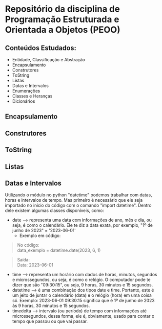 # Repositório da disciplina de Programação Estruturada e Orientada a Objetos (PEOO)

## Conteúdos Estudados:
- Entidade, Classificação e Abstração
- Encapsulamento
- Construtores
- ToString
- Listas
- Datas e Intervalos
- Enumerações
- Classes e Heranças
- Dicionários

## Encapsulamento
## Construtores
## ToString
## Listas
## Datas e Intervalos
Utilizando o módulo no python "datetime" podemos trabalhar com datas, horas e intervalos de tempo. Mas primeiro é necessário que ele seja importado no início do código com o comando "import datetime". Dentro dele existem algumas classes disponíveis, como:
- date –> representa uma data com informações de ano, mês e dia, ou seja, é como o calendário. Ele te diz a data exata, por exemplo, "1º de junho de 2023" = '2023-06-01'
    - Exemplo em código:
> No código: <br>
data_exemplo = datetime.date(2023, 6, 1) <br>

> Saída: <br>
Data: 2023-06-01
        
- time –> representa um horário com dados de horas, minutos, segundos e microssegundos, ou seja, é como o relógio. O computador pode te dizer que são "09:30:15", ou seja, 9 horas, 30 minutos e 15 segundos.
- datetime –> é uma combinação dos tipos date e time. Portanto, este é um jeito de juntar o calendário (data) e o relógio (hora) em uma coisa só. Exemplo: 2023-06-01 09:30:15 significa que é 1º de junho de 2023 às 9 horas, 30 minutos e 15 segundos.
- timedelta –> intervalo (ou período) de tempo com informações até microssegundos, dessa forma, ele é, obviamente, usado para contar o tempo que passou ou que vai passar.
